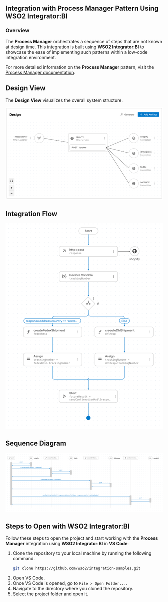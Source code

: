 ## Integration with Process Manager Pattern Using WSO2 Integrator:BI

### Overview

The **Process Manager** orchestrates a sequence of steps that are not known at design time.
This integration is built using **WSO2 Integrator:BI** to showcase the ease of implementing such patterns within a low-code integration environment.

For more detailed information on the **Process Manager** pattern, visit the [Process Manager documentation](https://www.enterpriseintegrationpatterns.com/patterns/messaging/ProcessManager.html).

## Design View

The **Design View** visualizes the overall system structure.

![Design View](design.png)

## Integration Flow

![Flow Diagram](flow.png)

## Sequence Diagram

![Flow Diagram](sequence.png)

## Steps to Open with WSO2 Integrator:BI

Follow these steps to open the project and start working with the **Process Manager** integration using **WSO2 Integrator:BI** in **VS Code**:

1. Clone the repository to your local machine by running the following command.
   ```bash
   git clone https://github.com/wso2/integration-samples.git
   ```
2. Open VS Code.
3. Once VS Code is opened, go to `File > Open Folder...`.
4. Navigate to the directory where you cloned the repository.
5. Select the project folder and open it.
